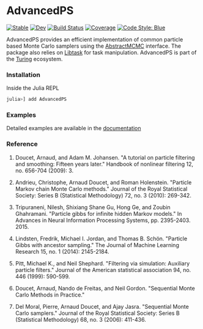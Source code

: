 # AdvancedPS

[![Stable](https://img.shields.io/badge/docs-stable-blue.svg)](https://turinglang.github.io/AdvancedPS.jl/stable)
[![Dev](https://img.shields.io/badge/docs-dev-blue.svg)](https://turinglang.github.io/AdvancedPS.jl/dev)
[![Build Status](https://github.com/TuringLang/AdvancedPS.jl/workflows/CI/badge.svg?branch=master)](https://github.com/TuringLang/AdvancedPS.jl/actions?query=workflow%3ACI%20branch%3Amaster)
[![Coverage](https://codecov.io/gh/TuringLang/AdvancedPS.jl/branch/master/graph/badge.svg)](https://codecov.io/gh/TuringLang/AdvancedPS.jl)
[![Code Style: Blue](https://img.shields.io/badge/code%20style-blue-4495d1.svg)](https://github.com/invenia/BlueStyle)

AdvancedPS provides an efficient implementation of common particle based Monte Carlo samplers using the [AbstractMCMC](https://github.com/TuringLang/AbstractMCMC.jl) interface.
The package also relies on [Libtask](https://github.com/TuringLang/Libtask.jl) for task manipulation.
AdvancedPS is part of the [Turing](https://turing.ml/stable/) ecosystem.

### Installation

Inside the Julia REPL
```julia
julia>] add AdvancedPS
```

### Examples

Detailed examples are available in the [documentation](https://turinglang.github.io/AdvancedPS.jl/dev/)

### Reference

1. Doucet, Arnaud, and Adam M. Johansen. "A tutorial on particle filtering and smoothing: Fifteen years later." Handbook of nonlinear filtering 12, no. 656-704 (2009): 3.

2. Andrieu, Christophe, Arnaud Doucet, and Roman Holenstein. "Particle Markov chain Monte Carlo methods." Journal of the Royal Statistical Society: Series B (Statistical Methodology) 72, no. 3 (2010): 269-342.

3. Tripuraneni, Nilesh, Shixiang Shane Gu, Hong Ge, and Zoubin Ghahramani. "Particle gibbs for infinite hidden Markov models." In Advances in Neural Information Processing Systems, pp. 2395-2403. 2015.

4. Lindsten, Fredrik, Michael I. Jordan, and Thomas B. Schön. "Particle Gibbs with ancestor sampling." The Journal of Machine Learning Research 15, no. 1 (2014): 2145-2184.

5. Pitt, Michael K., and Neil Shephard. "Filtering via simulation: Auxiliary particle filters." Journal of the American statistical association 94, no. 446 (1999): 590-599.

6. Doucet, Arnaud, Nando de Freitas, and Neil Gordon. "Sequential Monte Carlo Methods in Practice."

7. Del Moral, Pierre, Arnaud Doucet, and Ajay Jasra. "Sequential Monte Carlo samplers." Journal of the Royal Statistical Society: Series B (Statistical Methodology) 68, no. 3 (2006): 411-436.


